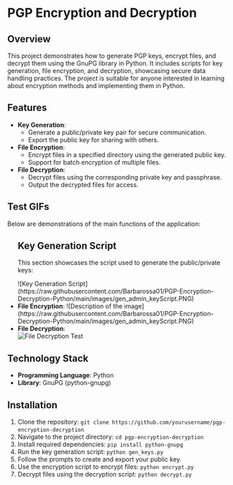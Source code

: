 <h1>PGP Encryption and Decryption</h1>

<h2>Overview</h2>
<p>This project demonstrates how to generate PGP keys, encrypt files, and decrypt them using the GnuPG library in Python. It includes scripts for key generation, file encryption, and decryption, showcasing secure data handling practices. The project is suitable for anyone interested in learning about encryption methods and implementing them in Python.</p>

<h2>Features</h2>
<ul>
  <li><strong>Key Generation</strong>:  
    <ul>
      <li>Generate a public/private key pair for secure communication.</li>
      <li>Export the public key for sharing with others.</li>
    </ul>
  </li>

  <li><strong>File Encryption</strong>:
    <ul>
      <li>Encrypt files in a specified directory using the generated public key.</li>
      <li>Support for batch encryption of multiple files.</li>
    </ul>
  </li>

  <li><strong>File Decryption</strong>:
    <ul>
      <li>Decrypt files using the corresponding private key and passphrase.</li>
      <li>Output the decrypted files for access.</li>
    </ul>
  </li>
</ul>

<h2>Test GIFs</h2>
<p>Below are demonstrations of the main functions of the application:</p>

<ul>
<h2>Key Generation Script</h2>
<p>This section showcases the script used to generate the public/private keys:</p>
![Key Generation Script](https://raw.githubusercontent.com/Barbarossa01/PGP-Encryption-Decryption-Python/main/images/gen_admin_keyScript.PNG)


  <li><strong>File Encryption</strong>:
![Description of the image](https://raw.githubusercontent.com/Barbarossa01/PGP-Encryption-Decryption-Python/main/images/gen_admin_keyScript.PNG)
  </li>

  <li><strong>File Decryption</strong>:
    <br><img src="link_to_your_file_decryption_gif" alt="File Decryption Test">
  </li>
</ul>

<h2>Technology Stack</h2>
<ul>
  <li><strong>Programming Language</strong>: Python</li>
  <li><strong>Library</strong>: GnuPG (python-gnupg)</li>
</ul>

<h2>Installation</h2>
<ol>
  <li>Clone the repository: <code>git clone https://github.com/yourusername/pgp-encryption-decryption</code></li>
  <li>Navigate to the project directory: <code>cd pgp-encryption-decryption</code></li>
  <li>Install required dependencies: <code>pip install python-gnupg</code></li>
  <li>Run the key generation script: <code>python gen_keys.py</code></li>
  <li>Follow the prompts to create and export your public key.</li>
  <li>Use the encryption script to encrypt files: <code>python encrypt.py</code></li>
  <li>Decrypt files using the decryption script: <code>python decrypt.py</code></li></li>
</ol>
